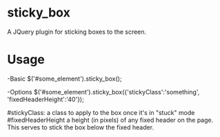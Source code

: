 sticky_box
==========

A JQuery plugin for sticking boxes to the screen.

Usage
=====
-Basic
$('#some_element').sticky_box();

-Options
$('#some_element').sticky_box({'stickyClass':'something', 'fixedHeaderHeight':'40'});

#stickyClass:
  a class to apply to the box once it's in "stuck" mode
#fixedHeaderHeight
  a height (in pixels) of any fixed header on the page. This serves to
  stick the box below the fixed header.
